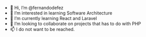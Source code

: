 - 👋 Hi, I’m @fernandodefez
- 👀 I’m interested in learning Software Architecture
- 🌱 I’m currently learning React and Laravel
- 💞️ I’m looking to collaborate on projects that has to do with PHP
- 📫 I do not want to be reached.

<!---
fernandodefez/fernandodefez is a ✨ special ✨ repository because its `README.md` (this file) appears on your GitHub profile.
You can click the Preview link to take a look at your changes.
--->
